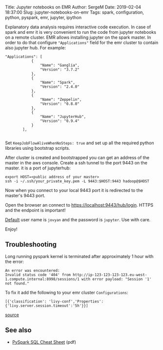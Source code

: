 Title: Jupyter notebooks on EMR
Author: SergeM
Date: 2019-02-04 18:37:00
Slug: jupyter-notebooks-on-emr
Tags: spark, configuration, python, pyspark, emr, jupyter, ipython



Explanatory data analysis requires interactive code execution. In case of spark and emr it is very convenient to run the code from jupyter notebooks on a remote cluster. EMR allows installing jupyter on the spark master. In order to do that configure `"Applications"` field for the emr cluster to contain also jupyter hub. For example:

```
"Applications": [
            {
                "Name": "Ganglia",
                "Version": "3.7.2"
            },
            {
                "Name": "Spark",
                "Version": "2.4.0"
            },
            {
                "Name": "Zeppelin",
                "Version": "0.8.0"
            },
            {
                "Name": "JupyterHub",
                "Version": "0.9.4"
            }
        ],


``` 

Set `KeepJobFlowAliveWhenNoSteps: true` and set up all the required python libraries using bootstrap scripts.

After cluster is created and bootstrapped you can get an address of the master in the aws console. Create a ssh tunnel to the port 9443 on the master. it is a port of jupyterhub:

```
export HOST=<public address of your master> 
ssh -i ~/.ssh/your_private_key.pem -L 9443:$HOST:9443 hadoop@$HOST
```

Now when you connect to your local 9443 port it is redirected to the master's 9443 port.

Open the browser an connect to [https://localhost:9443/hub/login](https://localhost:9443/hub/login). HTTPS and the endpoint is important!

[Default](https://docs.aws.amazon.com/emr/latest/ReleaseGuide/emr-jupyterhub-user-access.html) user name is `jovyan` and the password is `jupyter`. Use with care.

Enjoy!


## Troubleshooting

Long running pyspark kernel is terminated after approximately 1 hour with the error:
```
An error was encountered:
Invalid status code '404' from http://ip-123-123-123-123.eu-west-1.compute.internal:8998/sessions/1 with error payload: "Session '1' not found."
```

To fix it add the following to your emr  cluster  `Configurations`:
```
[{'classification': 'livy-conf','Properties': {'livy.server.session.timeout':'5h'}}]
```

[source](https://stackoverflow.com/questions/54220381/how-to-set-livy-server-session-timeout-on-emr-cluster-boostrap)


## See also
* [PySpark SQL Cheat Sheet](https://s3.amazonaws.com/assets.datacamp.com/blog_assets/PySpark_SQL_Cheat_Sheet_Python.pdf) (pdf)

